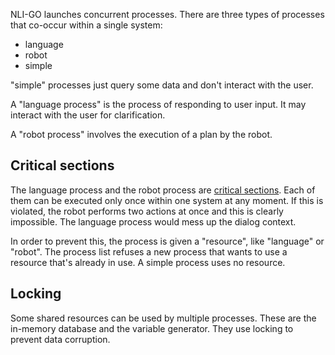 NLI-GO launches concurrent processes. There are three types of processes that co-occur within a single system:

- language
- robot
- simple

"simple" processes just query some data and don't interact with the user.

A "language process" is the process of responding to user input. It may interact with the user for clarification.

A "robot process" involves the execution of a plan by the robot.

## Critical sections

The language process and the robot process are [critical sections](https://en.wikipedia.org/wiki/Critical_section). Each of them can be executed only once within one system at any moment. If this is violated, the robot performs two actions at once and this is clearly impossible. The language process would mess up the dialog context.

In order to prevent this, the process is given a "resource", like "language" or "robot". The process list refuses a new process that wants to use a resource that's already in use. A simple process uses no resource.

## Locking

Some shared resources can be used by multiple processes. These are the in-memory database and the variable generator. They use locking to prevent data corruption.

